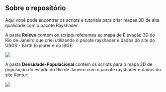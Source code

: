 ## Sobre o repositório

Aqui você pode encontrar os scripts e tutoriais para criar mapas 3D de alta qualidade com o pacote Rayshader.

A pasta **Relevo** contém os scripts referentes ao mapa de Elevação 3D do Rio de Janeiro que criei utilizando o pacote rayshader e dados do site do USGS - Earth Explorer 
e do IBGE:

![](Relevo/Results/plot_final_anot.png)

A pasta **Densidade-Populacional** contém os scripts para o mapa 3D de população do estado do Rio de Janeiro com o pacote rayshader e dados do site Kontur:

![](Densidade-Populacional/Images_render_br/titled_final_plot_PT.png)
